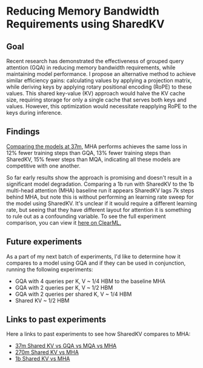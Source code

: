 # Reducing Memory Bandwidth Requirements using SharedKV

## Goal

Recent research has demonstrated the effectiveness of grouped query attention (GQA) in reducing memory bandwidth requirements, while maintaining model performance.  I propose an alternative method to achieve similar efficiency gains: calculating values by applying a projection matrix, while deriving keys by applying rotary positional encoding (RoPE) to these values. This shared key-value (KV) approach would halve the KV cache size, requiring storage for only a single cache that serves both keys and values. However, this optimization would necessitate reapplying RoPE to the keys during inference.

## Findings

[Comparing the models at 37m](https://embed.clear.ml/projects/*/compare-experiments;ids=0249f68bc4a04509a8415290abb78fe7,5f3a814b7d1b4e71bb9f2527348c0ea2,6c5d1d9ead334f42a2bddb76752047d3,fdab9d2101444844b79acfbf27fe0684/scalars/graph?metricVariants=loss&metricName=&params=loss), MHA performs achieves the same loss in 12% fewer training steps than GQA, 13% fewer training steps than SharedKV, 15% fewer steps than MQA, indicating all these models are competitive with one another.

So far early results show the approach is promising and doesn't result in a significant model degradation. Comparing a 1b run with SharedKV to the 1b multi-head attention (MHA) baseline run it appears SharedKV lags 7k steps behind MHA, but note this is without performing an learning rate sweep for the model using SharedKV. It's unclear if it would require a different learning rate, but seeing that they have different layout for attention it is something to rule out as a confounding variable. To see the full experiment comparison, you can view it [here on ClearML.]()  

## Future experiments

As a part of my next batch of experiments, I'd like to determine how it compares to a model using GQA and if they can be used in conjunction, running the following experiments:

- GQA with 4 queries per K, V ~ 1/4 HBM to the baseline MHA
- GQA with 2 queries per K, V ~ 1/2 HBM
- GQA with 2 queries per shared K, V ~ 1/4 HBM
- Shared KV ~ 1/2 HBM

## Links to past experiments

Here a links to past experiments to see how SharedKV compares to MHA:

- [37m Shared KV vs GQA vs MQA vs MHA](https://embed.clear.ml/projects/*/compare-experiments;ids=0249f68bc4a04509a8415290abb78fe7,5f3a814b7d1b4e71bb9f2527348c0ea2,6c5d1d9ead334f42a2bddb76752047d3,fdab9d2101444844b79acfbf27fe0684/scalars/graph?metricVariants=loss&metricName=&params=loss)
- [270m Shared KV vs MHA]()
- [1b Shared KV vs MHA]()
